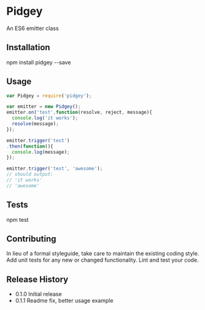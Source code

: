 Pidgey
=========

An ES6 emitter class

## Installation

  npm install pidgey --save

## Usage

```javascript
var Pidgey = require('pidgey');

var emitter = new Pidgey();
emitter.on('test',function(resolve, reject, message){
  console.log('it works');
  resolve(message);
});

emitter.trigger('test')
.then(function(){
  console.log(message);
});

emitter.trigger('test', 'awesome');
// should output:
// 'it works'
// 'awesome'
```

## Tests

  npm test

## Contributing

In lieu of a formal styleguide, take care to maintain the existing coding style.
Add unit tests for any new or changed functionality. Lint and test your code.

## Release History

* 0.1.0 Initial release
* 0.1.1 Readme fix, better usage example